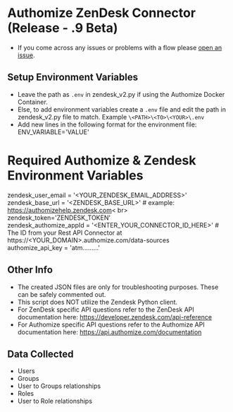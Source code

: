 # Authomize ZenDesk Connector (Release - .9 Beta)
- If you come across any issues or problems with a flow please [open an issue](https://github.com/authomize/Open-ITDR/issues).<br>

## Setup Environment Variables
- Leave the path as `.env` in zendesk_v2.py if using the Authomize Docker Container.
- Else, to add environment variables create a `.env` file and edit the path in zendesk_v2.py file to match. Example `\<PATH>\<TO>\<YOUR>\.env` <br>
- Add new lines in the following format for the environment file: ENV_VARIABLE='VALUE'<br>

# Required Authomize & Zendesk Environment Variables
zendesk_user_email = '<YOUR_ZENDESK_EMAIL_ADDRESS>' <br>
zendesk_base_url = '<ZENDESK_BASE_URL>' # example: https://authomizehelp.zendesk.com< br>
zendesk_token='ZENDESK_TOKEN' <br>
zendesk_authomize_appId = '<ENTER_YOUR_CONNECTOR_ID_HERE>' # The ID from your Rest API Connector at https://<YOUR_DOMAIN>.authomize.com/data-sources <br>
authomize_api_key = 'atm.........'   <br>

## Other Info
- The created JSON files are only for troubleshooting purposes. These can be safely commented out.
- This script does NOT utilize the Zendesk Python client.
- For ZenDesk specific API questions refer to the ZenDesk API documentation here: https://developer.zendesk.com/api-reference
- For Authomize specific API questions refer to the Authomize API documentation here: https://api.authomize.com/documentation

## Data Collected
- Users
- Groups
- User to Groups relationships
- Roles
- User to Role relationships